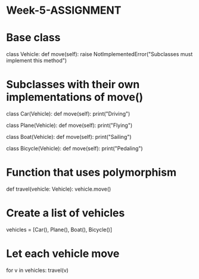 # Week-5-ASSIGNMENT

# Base class
class Vehicle:
    def move(self):
        raise NotImplementedError("Subclasses must implement this method")

# Subclasses with their own implementations of move()
class Car(Vehicle):
    def move(self):
        print("Driving")

class Plane(Vehicle):
    def move(self):
        print("Flying")

class Boat(Vehicle):
    def move(self):
        print("Sailing")

class Bicycle(Vehicle):
    def move(self):
        print("Pedaling")

# Function that uses polymorphism
def travel(vehicle: Vehicle):
    vehicle.move()

# Create a list of vehicles
vehicles = [Car(), Plane(), Boat(), Bicycle()]

# Let each vehicle move
for v in vehicles:
    travel(v)

